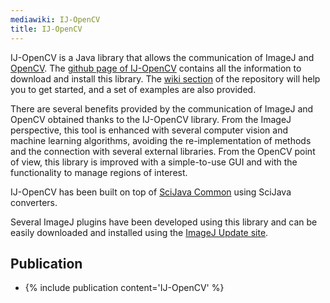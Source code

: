 ```yaml
---
mediawiki: IJ-OpenCV
title: IJ-OpenCV
---
```


IJ-OpenCV is a Java library that allows the communication of ImageJ and [OpenCV](/software/opencv). The [github page of IJ-OpenCV](https://github.com/joheras/IJ-OpenCV) contains all the information to download and install this library. The [wiki section](https://github.com/joheras/IJ-OpenCV/wiki) of the repository will help you to get started, and a set of examples are also provided.

There are several benefits provided by the communication of ImageJ and OpenCV obtained thanks to the IJ-OpenCV library. From the ImageJ perspective, this tool is enhanced with several computer vision and machine learning algorithms, avoiding the re-implementation of methods and the connection with several external libraries. From the OpenCV point of view, this library is improved with a simple-to-use GUI and with the functionality to manage regions of interest.

IJ-OpenCV has been built on top of [SciJava Common](/libs/scijava#scijava-common) using SciJava converters.

Several ImageJ plugins have been developed using this library and can be easily downloaded and installed using the [ImageJ Update site](http://sites.imagej.net/IJ-OpenCV/).

## Publication

-   {% include publication content='IJ-OpenCV' %}

